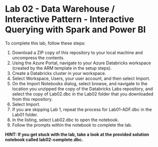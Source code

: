 # Lab 02 - Data Warehouse / Interactive Pattern - Interactive Querying with Spark and Power BI

To complete this lab, follow these steps:

1.  Download a ZIP copy of this repository to your local machine and uncompress the contents.
2.  Using the Azure Portal, navigate to your Azure Databricks workspace (created by the ARM template in the setup steps).
3.  Create a Databricks cluster in your workspace.
4.  Select Workspace, Users, your user account, and then select Import.
5.  On the Import Notebooks dialog, select browse, and navigate to the location you unzipped the copy of the Databricks Labs repository, and select the copy of Lab02.dbc in the Lab02 folder that you downloaded from this repository.
6.  Select Import.
7.  If you are skipping Lab 1, repeat the process for Lab01-ADF.dbc in the Lab01 folder.
8.  In the listing, select Lab02.dbc to open the notebook.
9.  Follow the prompts within the notebook to complete the lab.

**HINT: If you get stuck with the lab, take a look at the provided solution notebook called lab02-complete.dbc.**
